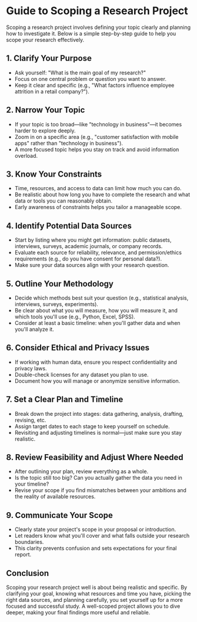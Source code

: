 # Guide to Scoping a Research Project

Scoping a research project involves defining your topic clearly and planning how to investigate it. Below is a simple step-by-step guide to help you scope your research effectively.

## 1. Clarify Your Purpose
- Ask yourself: "What is the main goal of my research?"  
- Focus on one central problem or question you want to answer.  
- Keep it clear and specific (e.g., "What factors influence employee attrition in a retail company?").

## 2. Narrow Your Topic
- If your topic is too broad—like "technology in business"—it becomes harder to explore deeply.  
- Zoom in on a specific area (e.g., "customer satisfaction with mobile apps" rather than "technology in business").  
- A more focused topic helps you stay on track and avoid information overload.

## 3. Know Your Constraints
- Time, resources, and access to data can limit how much you can do.  
- Be realistic about how long you have to complete the research and what data or tools you can reasonably obtain.  
- Early awareness of constraints helps you tailor a manageable scope.

## 4. Identify Potential Data Sources
- Start by listing where you might get information: public datasets, interviews, surveys, academic journals, or company records.  
- Evaluate each source for reliability, relevance, and permission/ethics requirements (e.g., do you have consent for personal data?).  
- Make sure your data sources align with your research question.

## 5. Outline Your Methodology
- Decide which methods best suit your question (e.g., statistical analysis, interviews, surveys, experiments).  
- Be clear about what you will measure, how you will measure it, and which tools you'll use (e.g., Python, Excel, SPSS).  
- Consider at least a basic timeline: when you'll gather data and when you'll analyze it.

## 6. Consider Ethical and Privacy Issues
- If working with human data, ensure you respect confidentiality and privacy laws.  
- Double-check licenses for any dataset you plan to use.  
- Document how you will manage or anonymize sensitive information.

## 7. Set a Clear Plan and Timeline
- Break down the project into stages: data gathering, analysis, drafting, revising, etc.  
- Assign target dates to each stage to keep yourself on schedule.  
- Revisiting and adjusting timelines is normal—just make sure you stay realistic.

## 8. Review Feasibility and Adjust Where Needed
- After outlining your plan, review everything as a whole.  
- Is the topic still too big? Can you actually gather the data you need in your timeline?  
- Revise your scope if you find mismatches between your ambitions and the reality of available resources.

## 9. Communicate Your Scope
- Clearly state your project's scope in your proposal or introduction.  
- Let readers know what you'll cover and what falls outside your research boundaries.  
- This clarity prevents confusion and sets expectations for your final report.

## Conclusion
Scoping your research project well is about being realistic and specific. By clarifying your goal, knowing what resources and time you have, picking the right data sources, and planning carefully, you set yourself up for a more focused and successful study. A well-scoped project allows you to dive deeper, making your final findings more useful and reliable.
